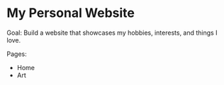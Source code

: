# My Personal Website

Goal: Build a website that showcases my hobbies, interests, and things I love.


Pages:
- Home
- Art
